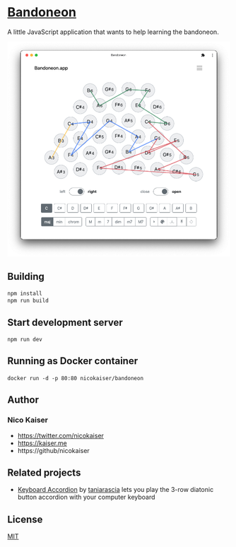 # [Bandoneon](http://bandoneon.app)

A little JavaScript application that wants to help learning the bandoneon.

![Screenshot](./screenshot.png)

## Building

    npm install
    npm run build

## Start development server

    npm run dev

## Running as Docker container

    docker run -d -p 80:80 nicokaiser/bandoneon

## Author

### Nico Kaiser

- https://twitter.com/nicokaiser
- https://kaiser.me
- https://github/nicokaiser

## Related projects

- [Keyboard Accordion](https://github.com/taniarascia/accordion) by [taniarascia](https://github.com/taniarascia) lets you play the 3-row diatonic button accordion with your computer keyboard

## License

[MIT](LICENSE)
